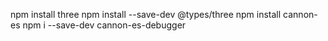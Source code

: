 npm install three
npm install --save-dev @types/three
npm install cannon-es
npm i --save-dev cannon-es-debugger